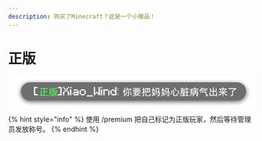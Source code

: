 ```yaml
---
description: 购买了Minecraft？这是一个小赠品！
---
```


# 正版

![](../../.gitbook/assets/zb.png)

{% hint style="info" %}
使用 /premium 把自己标记为正版玩家，然后等待管理员发放称号。
{% endhint %}

